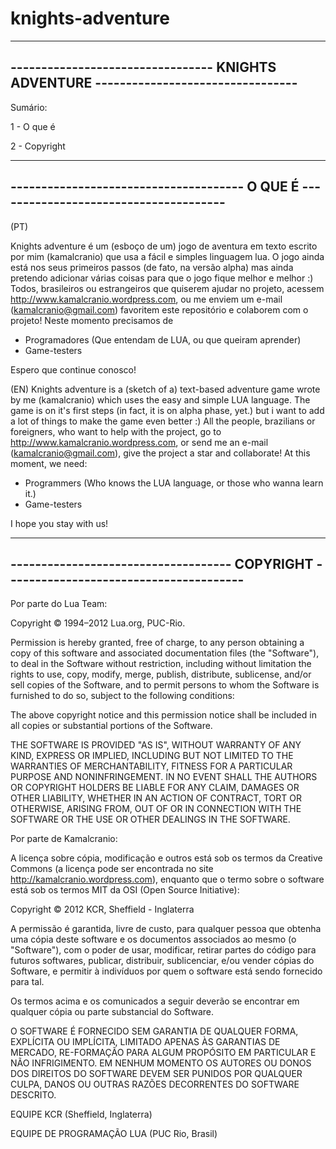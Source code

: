 knights-adventure
=================
-------------------------------------------------------------------------------------
--------------------------------- KNIGHTS ADVENTURE ---------------------------------
-------------------------------------------------------------------------------------
Sumário:

1 - O que é

2 - Copyright

-------------------------------------------------------------------------------------
-------------------------------------- O QUE É --------------------------------------
-------------------------------------------------------------------------------------

(PT)

Knights adventure é um (esboço de um) jogo de aventura em texto escrito por mim (kamalcranio) que usa a fácil e simples linguagem lua.
O jogo ainda está nos seus primeiros passos (de fato, na versão alpha) mas ainda pretendo adicionar várias coisas
para que o jogo fique melhor e melhor :)
Todos, brasileiros ou estrangeiros que quiserem ajudar no projeto, acessem http://www.kamalcranio.wordpress.com, ou
me enviem um e-mail (kamalcranio@gmail.com) favoritem este repositório e colaborem com o projeto!
Neste momento precisamos de
+ Programadores (Que entendam de LUA, ou que queiram aprender)
+ Game-testers

Espero que continue conosco!

(EN)
Knights adventure is a (sketch of a) text-based adventure game wrote by me (kamalcranio) which uses the easy and simple
LUA language. The game is on it's first steps (in fact, it is on alpha phase, yet.) but i want to add a lot of things to
make the game even better :)
All the people, brazilians or foreigners, who want to help with the project, go to http://www.kamalcranio.wordpress.com, 
or send me an e-mail (kamalcranio@gmail.com), give the project a star and collaborate!
At this moment, we need:
+ Programmers (Who knows the LUA language, or those who wanna learn it.)
+ Game-testers

I hope you stay with us!

--------------------------------------------------------------------------------------
------------------------------------ COPYRIGHT ---------------------------------------
--------------------------------------------------------------------------------------

Por parte do Lua Team:

Copyright © 1994–2012 Lua.org, PUC-Rio.

Permission is hereby granted, free of charge, to any person obtaining a copy of this software and associated documentation files (the "Software"), to deal in the Software without restriction, including without limitation the rights to use, copy, modify, merge, publish, distribute, sublicense, and/or sell copies of the Software, and to permit persons to whom the Software is furnished to do so, subject to the following conditions:

The above copyright notice and this permission notice shall be included in all copies or substantial portions of the Software.

THE SOFTWARE IS PROVIDED "AS IS", WITHOUT WARRANTY OF ANY KIND, EXPRESS OR IMPLIED, INCLUDING BUT NOT LIMITED TO THE WARRANTIES OF MERCHANTABILITY, FITNESS FOR A PARTICULAR PURPOSE AND NONINFRINGEMENT. IN NO EVENT SHALL THE AUTHORS OR COPYRIGHT HOLDERS BE LIABLE FOR ANY CLAIM, DAMAGES OR OTHER LIABILITY, WHETHER IN AN ACTION OF CONTRACT, TORT OR OTHERWISE, ARISING FROM, OUT OF OR IN CONNECTION WITH THE SOFTWARE OR THE USE OR OTHER DEALINGS IN THE SOFTWARE. 

Por parte de Kamalcranio:

A licença sobre cópia, modificação e outros está sob os termos da Creative Commons (a licença pode ser encontrada no site http://kamalcranio.wordpress.com), enquanto que o termo sobre o software está sob os termos MIT da OSI (Open Source Initiative):

Copyright © 2012 KCR, Sheffield - Inglaterra

A permissão é garantida, livre de custo, para qualquer pessoa que obtenha uma cópia deste software e os documentos associados ao mesmo (o "Software"), com o poder de usar, modificar, retirar partes do código para futuros softwares, publicar, distribuir, sublicenciar, e/ou vender cópias do Software, e permitir à indivíduos por quem o software está sendo fornecido para tal.

Os termos acima e os comunicados a seguir deverão se encontrar em qualquer cópia ou parte substancial do Software.

O SOFTWARE É FORNECIDO SEM GARANTIA DE QUALQUER FORMA, EXPLÍCITA OU IMPLÍCITA, LIMITADO APENAS ÀS GARANTIAS DE MERCADO, RE-FORMAÇÃO PARA ALGUM PROPÓSITO EM PARTICULAR E NÃO INFRIGIMENTO. EM NENHUM MOMENTO OS AUTORES OU DONOS DOS DIREITOS DO SOFTWARE DEVEM SER PUNIDOS POR QUALQUER CULPA, DANOS OU OUTRAS RAZÕES DECORRENTES DO SOFTWARE DESCRITO.

EQUIPE KCR (Sheffield, Inglaterra)

EQUIPE DE PROGRAMAÇÃO LUA (PUC Rio, Brasil)
